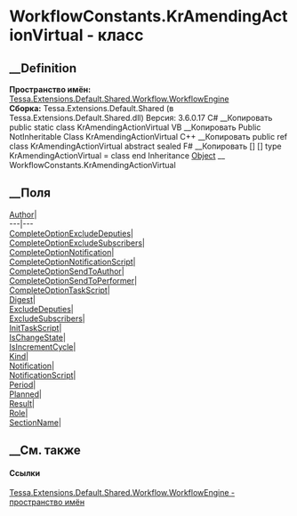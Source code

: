 # WorkflowConstants.KrAmendingActionVirtual - класс
##  __Definition
 **Пространство имён:**
[Tessa.Extensions.Default.Shared.Workflow.WorkflowEngine](N_Tessa_Extensions_Default_Shared_Workflow_WorkflowEngine.htm)  
 **Сборка:** Tessa.Extensions.Default.Shared (в
Tessa.Extensions.Default.Shared.dll) Версия: 3.6.0.17
C# __Копировать
     public static class KrAmendingActionVirtual
VB __Копировать
     Public NotInheritable Class KrAmendingActionVirtual
C++ __Копировать
     public ref class KrAmendingActionVirtual abstract sealed
F# __Копировать
     [<AbstractClassAttribute>]
    [<SealedAttribute>]
    type KrAmendingActionVirtual = class end
Inheritance
    [Object](https://learn.microsoft.com/dotnet/api/system.object) __ WorkflowConstants.KrAmendingActionVirtual
##  __Поля
[Author](F_Tessa_Extensions_Default_Shared_Workflow_WorkflowEngine_WorkflowConstants_KrAmendingActionVirtual_Author.htm)|  
---|---  
[CompleteOptionExcludeDeputies](F_Tessa_Extensions_Default_Shared_Workflow_WorkflowEngine_WorkflowConstants_KrAmendingActionVirtual_CompleteOptionExcludeDeputies.htm)|  
[CompleteOptionExcludeSubscribers](F_Tessa_Extensions_Default_Shared_Workflow_WorkflowEngine_WorkflowConstants_KrAmendingActionVirtual_CompleteOptionExcludeSubscribers.htm)|  
[CompleteOptionNotification](F_Tessa_Extensions_Default_Shared_Workflow_WorkflowEngine_WorkflowConstants_KrAmendingActionVirtual_CompleteOptionNotification.htm)|  
[CompleteOptionNotificationScript](F_Tessa_Extensions_Default_Shared_Workflow_WorkflowEngine_WorkflowConstants_KrAmendingActionVirtual_CompleteOptionNotificationScript.htm)|  
[CompleteOptionSendToAuthor](F_Tessa_Extensions_Default_Shared_Workflow_WorkflowEngine_WorkflowConstants_KrAmendingActionVirtual_CompleteOptionSendToAuthor.htm)|  
[CompleteOptionSendToPerformer](F_Tessa_Extensions_Default_Shared_Workflow_WorkflowEngine_WorkflowConstants_KrAmendingActionVirtual_CompleteOptionSendToPerformer.htm)|  
[CompleteOptionTaskScript](F_Tessa_Extensions_Default_Shared_Workflow_WorkflowEngine_WorkflowConstants_KrAmendingActionVirtual_CompleteOptionTaskScript.htm)|  
[Digest](F_Tessa_Extensions_Default_Shared_Workflow_WorkflowEngine_WorkflowConstants_KrAmendingActionVirtual_Digest.htm)|  
[ExcludeDeputies](F_Tessa_Extensions_Default_Shared_Workflow_WorkflowEngine_WorkflowConstants_KrAmendingActionVirtual_ExcludeDeputies.htm)|  
[ExcludeSubscribers](F_Tessa_Extensions_Default_Shared_Workflow_WorkflowEngine_WorkflowConstants_KrAmendingActionVirtual_ExcludeSubscribers.htm)|  
[InitTaskScript](F_Tessa_Extensions_Default_Shared_Workflow_WorkflowEngine_WorkflowConstants_KrAmendingActionVirtual_InitTaskScript.htm)|  
[IsChangeState](F_Tessa_Extensions_Default_Shared_Workflow_WorkflowEngine_WorkflowConstants_KrAmendingActionVirtual_IsChangeState.htm)|  
[IsIncrementCycle](F_Tessa_Extensions_Default_Shared_Workflow_WorkflowEngine_WorkflowConstants_KrAmendingActionVirtual_IsIncrementCycle.htm)|  
[Kind](F_Tessa_Extensions_Default_Shared_Workflow_WorkflowEngine_WorkflowConstants_KrAmendingActionVirtual_Kind.htm)|  
[Notification](F_Tessa_Extensions_Default_Shared_Workflow_WorkflowEngine_WorkflowConstants_KrAmendingActionVirtual_Notification.htm)|  
[NotificationScript](F_Tessa_Extensions_Default_Shared_Workflow_WorkflowEngine_WorkflowConstants_KrAmendingActionVirtual_NotificationScript.htm)|  
[Period](F_Tessa_Extensions_Default_Shared_Workflow_WorkflowEngine_WorkflowConstants_KrAmendingActionVirtual_Period.htm)|  
[Planned](F_Tessa_Extensions_Default_Shared_Workflow_WorkflowEngine_WorkflowConstants_KrAmendingActionVirtual_Planned.htm)|  
[Result](F_Tessa_Extensions_Default_Shared_Workflow_WorkflowEngine_WorkflowConstants_KrAmendingActionVirtual_Result.htm)|  
[Role](F_Tessa_Extensions_Default_Shared_Workflow_WorkflowEngine_WorkflowConstants_KrAmendingActionVirtual_Role.htm)|  
[SectionName](F_Tessa_Extensions_Default_Shared_Workflow_WorkflowEngine_WorkflowConstants_KrAmendingActionVirtual_SectionName.htm)|  
## __См. также
#### Ссылки
[Tessa.Extensions.Default.Shared.Workflow.WorkflowEngine - пространство
имён](N_Tessa_Extensions_Default_Shared_Workflow_WorkflowEngine.htm)
